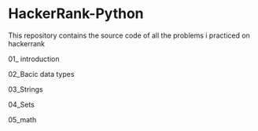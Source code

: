 # HackerRank-Python
This repository contains the source code of all the problems i practiced on hackerrank

01_ introduction

02_Bacic data types

03_Strings

04_Sets

05_math
